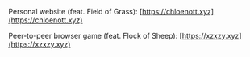Personal website (feat. Field of Grass): [https://chloenott.xyz](https://chloenott.xyz)

Peer-to-peer browser game (feat. Flock of Sheep): [https://xzxzy.xyz](https://xzxzy.xyz)
